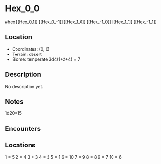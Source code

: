 # Hex_0_0

#hex
[[Hex_0_1]]
[[Hex_0_-1]]
[[Hex_1_0]]
[[Hex_-1_0]]
[[Hex_1_1]]
[[Hex_-1_1]]

## Location
- Coordinates: (0, 0)
- Terrain: desert
- Biome: temperate
3d4(1+2+4) = 7
## Description
No description yet.

## Notes

1d20=15
## Encounters


## Locations

1 = 5
2 = 4
3 = 3
4 = 2
5 = 1
6 = 10
7 = 9
8 = 8
9 = 7
10 = 6

